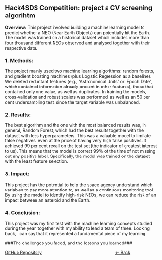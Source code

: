 ## Hack4SDS Competition: project a CV screening algorihtm

**Overview:** This project involved building a machine learning model to predict whether a NEO (Near Earth Objects) can potentially hit the Earth. The model was trained on a historical dataset which includes more than four thousand different NEOs observed and analysed together with their respective data.

### 1. Methods:

The project mainly used two machine learning algorithms: random forests, and gradient boosting machines (plus Logistic Regression as a baseline). We deleted reduntant features (e.g., 'Astronomical Units' or 'Epoch Date', which contained information already present in other features), those that contained only one value, as well as duplicates.
In training the models, cross-validation and robust scalers was performed, as well as an 50 per cent undersampling test, since the target variable was unbalanced. 

### 2. Results:

The best algorithm and the one with the most balanced results was, in general, Random Forest, which had the best results together with the dataset with less hyperparameters. This was a valuable model to limitate false negatives, even at the price of having very high false positives.
It achieved 99 per cent recall on the test set (the indicator of greatest interest to us). This means that the model is correct 99% of the time of not missing out any positive label. Specifically, the model was trained on the dataset with the least feature selection.

### 3. Impact:

This project has the potential to help the space agency understand which variables to pay more attention to, as well as a continuous monitoring tool. By using the model to identify high-risk NEOs, we can reduce the risk of an impact between an asteroid and the Earth.

### 4. Conclusion:

This project was my first test with the machine learning concepts studied during the year, together with my ability to lead a team of three. Looking back, I can say that it represented a fundamental piece of my learning.

###The challenges you faced, and the lessons you learned###

[GitHub Repository](https://github.com/alescicluna/Asteroids-Classification-Project)
<a href="javascript:history.back()" class="text-green-600" style="weight: 5px; height: 3px; position: absolute; right: 20rem">
  &#8592; Back
</a>
